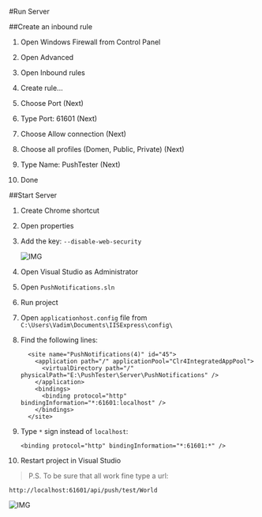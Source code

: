 #Run Server 

##Create an inbound rule
1. Open Windows Firewall from Control Panel

2. Open Advanced

3. Open Inbound rules

4. Create rule...

5. Choose Port (Next)

6. Type Port: 61601 (Next)

7. Choose Allow connection (Next)

8. Choose all profiles (Domen, Public, Private) (Next)

9. Type Name: PushTester (Next)

10. Done

##Start Server 
1. Create Chrome shortcut

2. Open properties

3. Add the key: `--disable-web-security`

   ![IMG](http://content.screencast.com/users/mintoctober/folders/Jing/media/c2c7aa17-e929-4107-9a70-db7d24a8d7e7/2016-03-24_2015.png)

4. Open Visual Studio as Administrator

5. Open `PushNotifications.sln`

6. Run project

7. Open `applicationhost.config` file from `C:\Users\Vadim\Documents\IISExpress\config\`

8. Find the following lines:

   ```
     <site name="PushNotifications(4)" id="45">
       <application path="/" applicationPool="Clr4IntegratedAppPool">
         <virtualDirectory path="/" physicalPath="E:\PushTester\Server\PushNotifications" />
       </application>
       <bindings>
         <binding protocol="http" bindingInformation="*:61601:localhost" />
       </bindings>
     </site>
   ```

9. Type `*` sign instead of `localhost`: 

   ```
   <binding protocol="http" bindingInformation="*:61601:*" />
   ```
  
10. Restart project in Visual Studio

>P.S.
To be sure that all work fine type a url: 
```
http://localhost:61601/api/push/test/World
```
![IMG](http://content.screencast.com/users/mintoctober/folders/Jing/media/9a11258f-c648-422d-8434-0f7267c97b3f/2016-03-24_2029.png)
